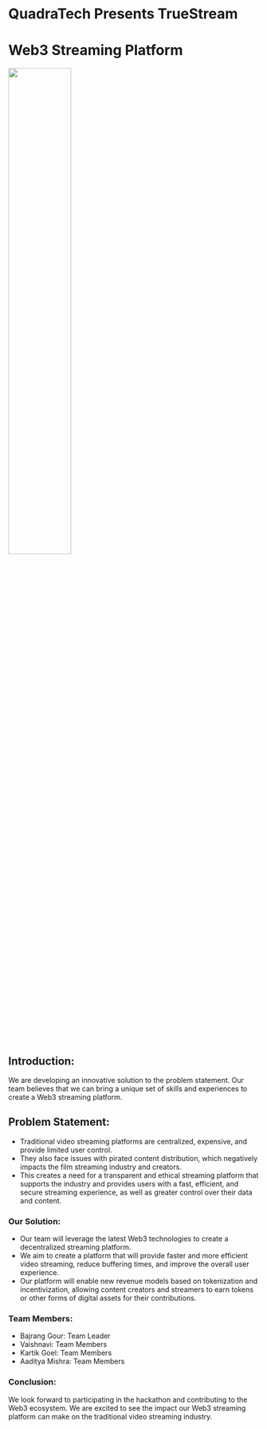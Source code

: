 # QuadraTech Presents TrueStream
# Web3 Streaming Platform

<img src="https://i.ibb.co/f9KwG6x/image.png" width="50%">


## Introduction:

We are developing an innovative solution to the problem statement. Our team believes that we can bring a unique set of skills and experiences to create a Web3 streaming platform.

## Problem Statement:

- Traditional video streaming platforms are centralized, expensive, and provide limited user control. 
- They also face issues with pirated content distribution, which negatively impacts the film streaming industry and creators. 
- This creates a need for a transparent and ethical streaming platform that supports the industry and provides users with a fast, efficient, and secure streaming experience, as well as greater control over their data and content.

### Our Solution:
- Our team will leverage the latest Web3 technologies to create a decentralized streaming platform. 
- We aim to create a platform that will provide faster and more efficient video streaming, reduce buffering times, and improve the overall user experience. 
- Our platform will enable new revenue models based on tokenization and incentivization, allowing content creators and streamers to earn tokens or other forms of digital assets for their contributions.

### Team Members:

- Bajrang Gour: Team Leader
- Vaishnavi: Team Members
- Kartik Goel: Team Members
- Aaditya Mishra: Team Members

### Conclusion:
We look forward to participating in the hackathon and contributing to the Web3 ecosystem. We are excited to see the impact our Web3 streaming platform can make on the traditional video streaming industry.

